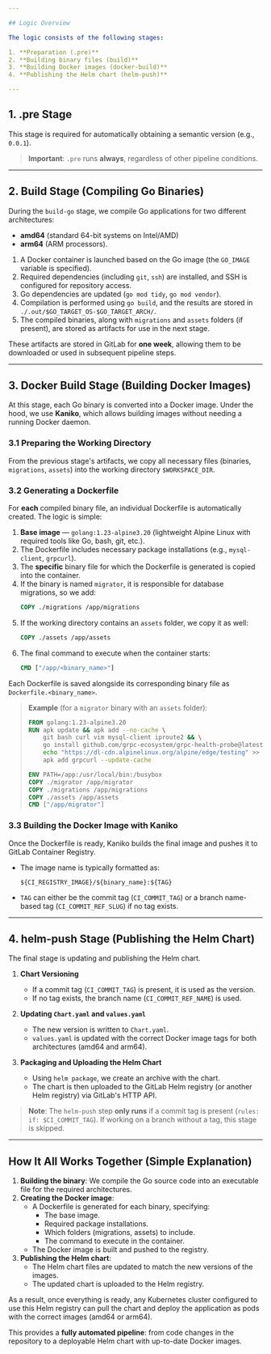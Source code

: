 ```yaml
---

## Logic Overview

The logic consists of the following stages:

1. **Preparation (.pre)**  
2. **Building binary files (build)**  
3. **Building Docker images (docker-build)**  
4. **Publishing the Helm chart (helm-push)**  

---
```


## 1. .pre Stage
This stage is required for automatically obtaining a semantic version (e.g., `0.0.1`).

> **Important**: `.pre` runs **always**, regardless of other pipeline conditions.

---

## 2. Build Stage (Compiling Go Binaries)
During the `build-go` stage, we compile Go applications for two different architectures:  
- **amd64** (standard 64-bit systems on Intel/AMD)  
- **arm64** (ARM processors).  

1. A Docker container is launched based on the Go image (the `GO_IMAGE` variable is specified).
2. Required dependencies (including `git`, `ssh`) are installed, and SSH is configured for repository access.
3. Go dependencies are updated (`go mod tidy`, `go mod vendor`).
4. Compilation is performed using `go build`, and the results are stored in `./.out/$GO_TARGET_OS-$GO_TARGET_ARCH/`.
5. The compiled binaries, along with `migrations` and `assets` folders (if present), are stored as artifacts for use in the next stage.

These artifacts are stored in GitLab for **one week**, allowing them to be downloaded or used in subsequent pipeline steps.

---

## 3. Docker Build Stage (Building Docker Images)
At this stage, each Go binary is converted into a Docker image. Under the hood, we use **Kaniko**, which allows building images without needing a running Docker daemon.

### 3.1 Preparing the Working Directory
From the previous stage's artifacts, we copy all necessary files (binaries, `migrations`, `assets`) into the working directory `$WORKSPACE_DIR`.

### 3.2 Generating a Dockerfile
For **each** compiled binary file, an individual Dockerfile is automatically created. The logic is simple:

1. **Base image** — `golang:1.23-alpine3.20` (lightweight Alpine Linux with required tools like Go, bash, git, etc.).
2. The Dockerfile includes necessary package installations (e.g., `mysql-client`, `grpcurl`).
3. The **specific** binary file for which the Dockerfile is generated is copied into the container.
4. If the binary is named `migrator`, it is responsible for database migrations, so we add:
   ```dockerfile
   COPY ./migrations /app/migrations
   ```
5. If the working directory contains an `assets` folder, we copy it as well:
   ```dockerfile
   COPY ./assets /app/assets
   ```
6. The final command to execute when the container starts:
   ```dockerfile
   CMD ["/app/<binary_name>"]
   ```
Each Dockerfile is saved alongside its corresponding binary file as `Dockerfile.<binary_name>`.

> **Example** (for a `migrator` binary with an `assets` folder):
> ```dockerfile
> FROM golang:1.23-alpine3.20
> RUN apk update && apk add --no-cache \
>     git bash curl vim mysql-client iproute2 && \
>     go install github.com/grpc-ecosystem/grpc-health-probe@latest && \
>     echo "https://dl-cdn.alpinelinux.org/alpine/edge/testing" >> /etc/apk/repositories && \
>     apk add grpcurl --update-cache
> 
> ENV PATH=/app:/usr/local/bin:/busybox
> COPY ./migrator /app/migrator
> COPY ./migrations /app/migrations
> COPY ./assets /app/assets
> CMD ["/app/migrator"]
> ```

### 3.3 Building the Docker Image with Kaniko
Once the Dockerfile is ready, Kaniko builds the final image and pushes it to GitLab Container Registry.

- The image name is typically formatted as:
  ```
  ${CI_REGISTRY_IMAGE}/${binary_name}:${TAG}
  ```
- `TAG` can either be the commit tag (`CI_COMMIT_TAG`) or a branch name-based tag (`CI_COMMIT_REF_SLUG`) if no tag exists.

---

## 4. helm-push Stage (Publishing the Helm Chart)
The final stage is updating and publishing the Helm chart.

1. **Chart Versioning**  
   - If a commit tag (`CI_COMMIT_TAG`) is present, it is used as the version.  
   - If no tag exists, the branch name (`CI_COMMIT_REF_NAME`) is used.

2. **Updating `Chart.yaml` and `values.yaml`**  
   - The new version is written to `Chart.yaml`.  
   - `values.yaml` is updated with the correct Docker image tags for both architectures (amd64 and arm64).

3. **Packaging and Uploading the Helm Chart**  
   - Using `helm package`, we create an archive with the chart.  
   - The chart is then uploaded to the GitLab Helm registry (or another Helm registry) via GitLab's HTTP API.

> **Note**: The `helm-push` step **only runs** if a commit tag is present (`rules: if: $CI_COMMIT_TAG`). If working on a branch without a tag, this stage is skipped.

---

## How It All Works Together (Simple Explanation)
1. **Building the binary**: We compile the Go source code into an executable file for the required architectures.
2. **Creating the Docker image**:  
   - A Dockerfile is generated for each binary, specifying:
     - The base image.
     - Required package installations.
     - Which folders (migrations, assets) to include.
     - The command to execute in the container.  
   - The Docker image is built and pushed to the registry.
3. **Publishing the Helm chart**:  
   - The Helm chart files are updated to match the new versions of the images.
   - The updated chart is uploaded to the Helm registry.

As a result, once everything is ready, any Kubernetes cluster configured to use this Helm registry can pull the chart and deploy the application as pods with the correct images (amd64 or arm64).

This provides a **fully automated pipeline**: from code changes in the repository to a deployable Helm chart with up-to-date Docker images.